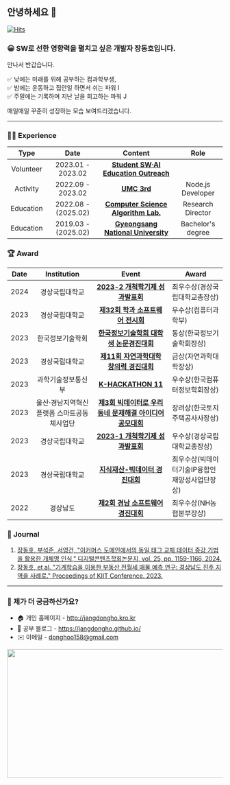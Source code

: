 ## 안녕하세요 👋

[![Hits](https://hits.seeyoufarm.com/api/count/incr/badge.svg?url=https%3A%2F%2Fgithub.com%2FJangDongHo%2Fhit-counter&count_bg=%2379C83D&title_bg=%23555555&icon=&icon_color=%23E7E7E7&title=hits&edge_flat=false)](https://github.com/JangDongHo)

### 😀 SW로 선한 영향력을 펼치고 싶은 개발자 장동호입니다.

만나서 반갑습니다.

✅ 낮에는 미래를 위해 공부하는 컴과학부생, <br>
✅ 밤에는 운동하고 집안일 하면서 쉬는 파워 I <br>
✅ 주말에는 기록하며 지난 날을 회고하는 파워 J <br>

매일매일 꾸준히 성장하는 모습 보여드리겠습니다.

---

### 🏃‍♂️ Experience
| Type | Date | Content | Role |
| :---: | :---: | :---: | :---: |
| Volunteer | 2023.01 - 2023.02 | **[Student SW·AI Education Outreach](https://connect.or.kr/)** |  |
| Activity | 2022.09 - 2023.02 | **[UMC 3rd](https://www.makeus.in/umc)** | Node.js Developer |
| Education | 2022.08 - (2025.02) | **[Computer Science Algorithm Lab.](https://www.gnu.ac.kr/cs/main.do)** | Research Director |
| Education | 2019.03 - (2025.02) | **[Gyeongsang National University](https://www.gnu.ac.kr/)** | Bachelor's degree |

### 🏆️ Award
| Date | Institution | Event | Award |
| :---: | :---: | :---: | --- |
| 2024 | 경상국립대학교 | **[2023-2 개척학기제 성과발표회](https://www.gnu.ac.kr/main/na/ntt/selectNttInfo.do?mi=1289&bbsId=1039&nttSn=2219464)** | 최우수상(경상국립대학교총장상)
| 2023 | 경상국립대학교 | **[제32회 학과 소프트웨어 전시회]()** | 우수상(컴퓨터과학부) |
| 2023 | 한국정보기술학회 | **[한국정보기술학회 대학생 논문경진대회](https://ki-it.or.kr/%EA%B3%B5%EC%A7%80%EC%82%AC%ED%95%AD/12077728)** | 동상(한국정보기술학회장상) |
| 2023 | 경상국립대학교 | **[제11회 자연과학대학 창의력 경진대회](https://www.gnu.ac.kr/cs/na/ntt/selectNttInfo.do?mi=12277&bbsId=3777&nttSn=2210853)** | 금상(자연과학대학장상) |
| 2023 | 과학기술정보통신부 | **[K-HACKATHON 11](https://www.gnu.ac.kr/cs/na/ntt/selectNttInfo.do?mi=12277&bbsId=3777&nttSn=2211227)** | 우수상(한국컴퓨터정보학회장상)
| 2023 | 울산·경남지역혁신플랫폼 스마트공동체사업단 | **[제3회 빅데이터로 우리동네 문제해결 아이디어 공모대회](https://www.lecturernews.com/news/articleView.html?idxno=133210)** | 장려상(한국토지주택공사사장상)
| 2023 | 경상국립대학교 | **[2023-1 개척학기제 성과발표회](https://www.gnu.ac.kr/main/na/ntt/selectNttInfo.do?nttSn=2195395&mi=1289)** | 우수상(경상국립대학교총장상)
| 2023 | 경상국립대학교 | **[지식재산-빅데이터 경진대회](https://www.lecturernews.com/news/articleView.html?idxno=128770)** | 최우수상(빅데이터기술IP융합인재양성사업단장상)
| 2022 | 경상남도 | **[제2회 경남 소프트웨어 경진대회](http://www.gnict.org/%EA%B2%8C%EC%8B%9C%ED%8C%90/sw%EA%B2%BD%EC%A7%84%EB%8C%80%ED%9A%8C/%EA%B2%BD%EB%82%A8-sw%EA%B2%BD%EC%A7%84%EB%8C%80%ED%9A%8C-%EA%B2%B0%EA%B3%BC/)** | 최우수상(NH농협본부장상)

### 🧪 Journal
1. [장동호, 부석준, 서영건, "이커머스 도메인에서의 동일 태그 교체 데이터 증강 기법을 활용한 개체명 인식," 디지털콘텐츠학회논문지, vol. 25, pp. 1159-1166, 2024.](https://www.dbpia.co.kr/journal/articleDetail?nodeId=NODE11792258)
2. [장동호, et al. "기계학습을 이용한 부동산 전월세 매물 예측 연구: 경상남도 진주 지역을 사례로." Proceedings of KIIT Conference. 2023.](https://www.dbpia.co.kr/journal/articleDetail?nodeId=NODE11652057)

---

### 🤔 제가 더 궁금하신가요?
- 🏠 개인 홈페이지 - http://jangdongho.kro.kr
- 🌱 공부 블로그 - https://jangdongho.github.io/
- ✉️ 이메일 - donghoo158@gmail.com

<a href="https://github.com/devxb/gitanimals">
<img
  src="https://render.gitanimals.org/farms/JangDongHo"
  width="1200"
  height="300"
/>
</a>
